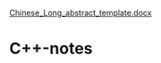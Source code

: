 [Chinese_Long_abstract_template.docx](https://github.com/jjps50702/C-notes/files/9640851/Chinese_Long_abstract_template.docx)
# C++-notes
